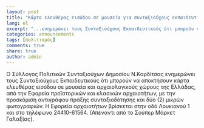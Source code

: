 ```yaml
---
layout: post
title: "Κάρτα ελευθέρας εισόδου σε μουσεία για συνταξιούχους εκπαιδευτικούς"
lang: el
excerpt: "...ενημερώνει τους Συνταξιούχους Εκπαιδευτικούς ότι μπορούν να αποκτήσουν κάρτα ελευθέρας εισόδου σε μουσεία και αρχαιολογικούς χώρους της Ελλάδας"
categories: announcements 
tags: [πολιτισμός]
comments: true
share: true
author: admin
---
```


Ο Σύλλογος Πολιτικών Συνταξιούχων Δημοσίου Ν.Καρδίτσας ενημερώνει τους Συνταξιούχους Εκπαιδευτικούς ότι μπορούν να αποκτήσουν κάρτα ελευθέρας εισόδου σε μουσεία και αρχαιολογικούς χώρους της Ελλάδας, από την Εφορεία προϊστορικών και κλασικών αρχαιοτήτων, με την προσκόμιση αντιγράφου πράξης συνταξιοδότησης και δύο (2) μικρών φωτογραφιών.
Η Εφορεία αρχαιοτήτων βρίσκεται στην οδό Λουκιανού 1 και στο τηλέφωνο 24410-61564. (Απέναντι από το Σούπερ Μάρκετ Γαλαξίας).
